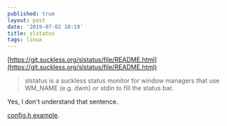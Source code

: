 ```yaml
---
published: true
layout: post
date: '2019-07-02 10:19'
title: slstatus
tags: linux 
---
```

[https://git.suckless.org/slstatus/file/README.html](https://git.suckless.org/slstatus/file/README.html)

> slstatus is a suckless status monitor for window managers that use WM_NAME (e.g. dwm) or stdin to fill the status bar.

Yes, I don't understand that sentence.

[config.h example](https://forums.bunsenlabs.org/viewtopic.php?pid=88104#p88104).
